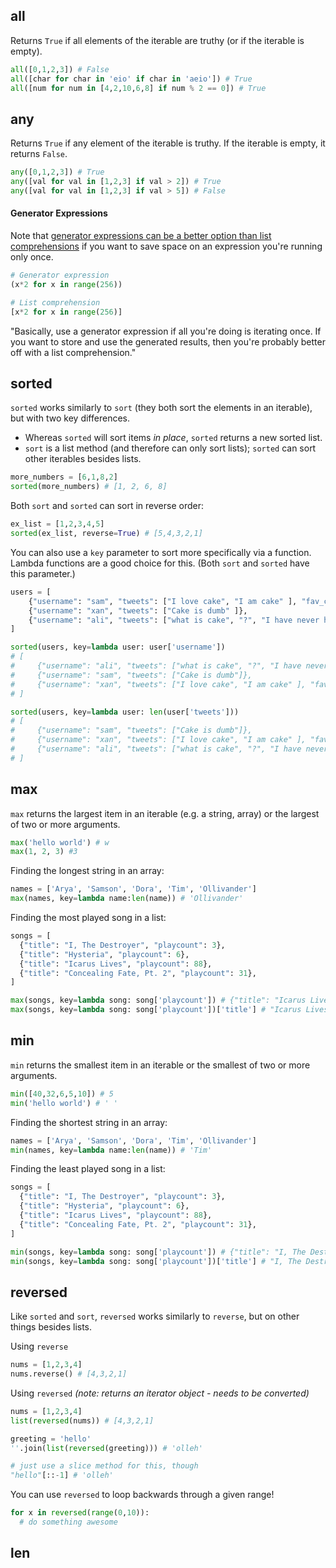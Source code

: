 ## all

Returns `True` if all elements of the iterable are truthy (or if the iterable is empty).

```python
all([0,1,2,3]) # False
all([char for char in 'eio' if char in 'aeio']) # True
all([num for num in [4,2,10,6,8] if num % 2 == 0]) # True
```

## any

Returns `True` if any element of the iterable is truthy. If the iterable is empty, it returns
`False`.

```python
any([0,1,2,3]) # True
any([val for val in [1,2,3] if val > 2]) # True
any([val for val in [1,2,3] if val > 5]) # False
```

#### Generator Expressions

Note that
[generator expressions can be a better option than list comprehensions](https://stackoverflow.com/questions/47789/generator-expressions-vs-list-comprehension)
if you want to save space on an expression you're running only once.

```python
# Generator expression
(x*2 for x in range(256))

# List comprehension
[x*2 for x in range(256)]
```

"Basically, use a generator expression if all you're doing is iterating once. If you want to store
and use the generated results, then you're probably better off with a list comprehension."

## sorted

`sorted` works similarly to `sort` (they both sort the elements in an iterable), but with two key
differences.

- Whereas `sorted` will sort items _in place_, `sorted` returns a new sorted list.
- `sort` is a list method (and therefore can only sort lists); `sorted` can sort other iterables
  besides lists.

```python
more_numbers = [6,1,8,2]
sorted(more_numbers) # [1, 2, 6, 8]
```

Both `sort` and `sorted` can sort in reverse order:

```python
ex_list = [1,2,3,4,5]
sorted(ex_list, reverse=True) # [5,4,3,2,1]
```

You can also use a `key` parameter to sort more specifically via a function. Lambda functions are a
good choice for this. (Both `sort` and `sorted` have this parameter.)

```python
users = [
    {"username": "sam", "tweets": ["I love cake", "I am cake" ], "fav_color": "red"},
    {"username": "xan", "tweets": ["Cake is dumb" ]},
    {"username": "ali", "tweets": ["what is cake", "?", "I have never heard of this food" ]},
]

sorted(users, key=lambda user: user['username'])
# [
#     {"username": "ali", "tweets": ["what is cake", "?", "I have never heard of this food" ]},
#     {"username": "sam", "tweets": ["Cake is dumb"]},
#     {"username": "xan", "tweets": ["I love cake", "I am cake" ], "fav_color": "red"},
# ]

sorted(users, key=lambda user: len(user['tweets']))
# [
#     {"username": "sam", "tweets": ["Cake is dumb"]},
#     {"username": "xan", "tweets": ["I love cake", "I am cake" ], "fav_color": "red"},
#     {"username": "ali", "tweets": ["what is cake", "?", "I have never heard of this food" ]},
# ]
```

## max

`max` returns the largest item in an iterable (e.g. a string, array) or the largest of two or more
arguments.

```python
max('hello world') # w
max(1, 2, 3) #3
```

Finding the longest string in an array:

```python
names = ['Arya', 'Samson', 'Dora', 'Tim', 'Ollivander']
max(names, key=lambda name:len(name)) # 'Ollivander'
```

Finding the most played song in a list:

```python
songs = [
  {"title": "I, The Destroyer", "playcount": 3},
  {"title": "Hysteria", "playcount": 6},
  {"title": "Icarus Lives", "playcount": 88},
  {"title": "Concealing Fate, Pt. 2", "playcount": 31},
]

max(songs, key=lambda song: song['playcount']) # {"title": "Icarus Lives", "playcount": 88}
max(songs, key=lambda song: song['playcount'])['title'] # "Icarus Lives"
```

## min

`min` returns the smallest item in an iterable or the smallest of two or more arguments.

```python
min([40,32,6,5,10]) # 5
min('hello world') # ' '
```

Finding the shortest string in an array:

```python
names = ['Arya', 'Samson', 'Dora', 'Tim', 'Ollivander']
min(names, key=lambda name:len(name)) # 'Tim'
```

Finding the least played song in a list:

```python
songs = [
  {"title": "I, The Destroyer", "playcount": 3},
  {"title": "Hysteria", "playcount": 6},
  {"title": "Icarus Lives", "playcount": 88},
  {"title": "Concealing Fate, Pt. 2", "playcount": 31},
]

min(songs, key=lambda song: song['playcount']) # {"title": "I, The Destroyer", "playcount": 3}
min(songs, key=lambda song: song['playcount'])['title'] # "I, The Destroyer"
```

## reversed

Like `sorted` and `sort`, `reversed` works similarly to `reverse`, but on other things besides
lists.

Using `reverse`

```python
nums = [1,2,3,4]
nums.reverse() # [4,3,2,1]
```

Using `reversed` _(note: returns an iterator object - needs to be converted)_

```python
nums = [1,2,3,4]
list(reversed(nums)) # [4,3,2,1]

greeting = 'hello'
''.join(list(reversed(greeting))) # 'olleh'

# just use a slice method for this, though
"hello"[::-1] # 'olleh'
```

You can use `reversed` to loop backwards through a given range!

```python
for x in reversed(range(0,10)):
  # do something awesome
```

## len
